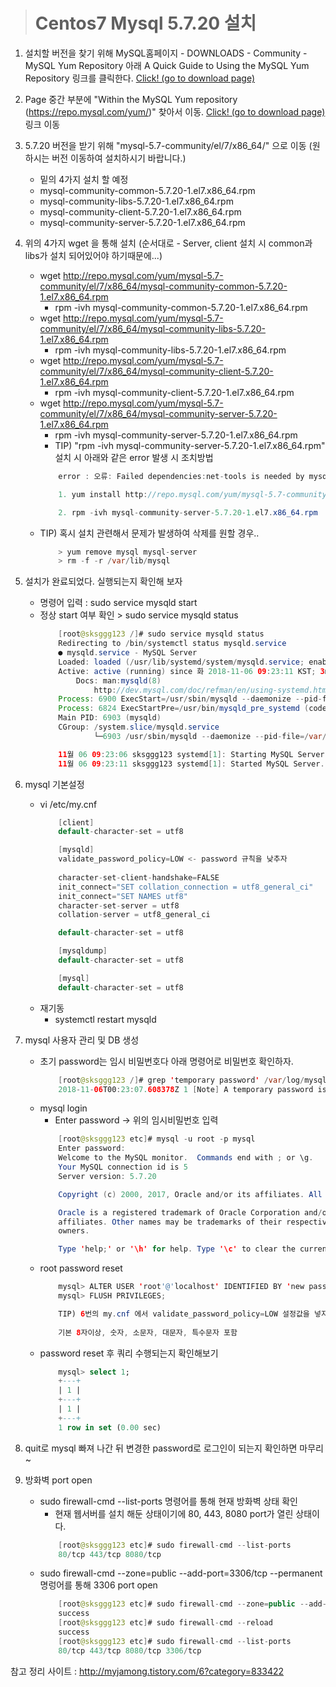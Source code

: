 ># Centos7 Mysql 5.7.20 설치
1. 설치할 버전을 찾기 위해 MySQL홈페이지 - DOWNLOADS - Community - MySQL Yum Repository 아래 A Quick Guide to Using the MySQL Yum Repository 링크를 클릭한다. [Click! (go to download page)](https://dev.mysql.com/doc/mysql-yum-repo-quick-guide/en/)

2. Page 중간 부분에 "Within the MySQL Yum repository (https://repo.mysql.com/yum/)" 찾아서 이동. [Click! (go to download page)](https://repo.mysql.com/yum/) 링크 이동

3. 5.7.20 버전을 받기 위해 "mysql-5.7-community/el/7/x86_64/" 으로 이동 (원하시는 버전 이동하여 설치하시기 바랍니다.)
    * 밑의 4가지 설치 할 예정
    * mysql-community-common-5.7.20-1.el7.x86_64.rpm
    * mysql-community-libs-5.7.20-1.el7.x86_64.rpm
    * mysql-community-client-5.7.20-1.el7.x86_64.rpm
    * mysql-community-server-5.7.20-1.el7.x86_64.rpm

4. 위의 4가지 wget 을 통해 설치 (순서대로 - Server, client 설치 시 common과 libs가 설치 되어있어야 하기때문에...)
    * wget http://repo.mysql.com/yum/mysql-5.7-community/el/7/x86_64/mysql-community-common-5.7.20-1.el7.x86_64.rpm
        * rpm -ivh mysql-community-common-5.7.20-1.el7.x86_64.rpm
    * wget http://repo.mysql.com/yum/mysql-5.7-community/el/7/x86_64/mysql-community-libs-5.7.20-1.el7.x86_64.rpm
        * rpm -ivh mysql-community-libs-5.7.20-1.el7.x86_64.rpm
    * wget http://repo.mysql.com/yum/mysql-5.7-community/el/7/x86_64/mysql-community-client-5.7.20-1.el7.x86_64.rpm
        * rpm -ivh mysql-community-client-5.7.20-1.el7.x86_64.rpm
    * wget http://repo.mysql.com/yum/mysql-5.7-community/el/7/x86_64/mysql-community-server-5.7.20-1.el7.x86_64.rpm
        * rpm -ivh mysql-community-server-5.7.20-1.el7.x86_64.rpm
        * TIP) "rpm -ivh mysql-community-server-5.7.20-1.el7.x86_64.rpm" 설치 시 아래와 같은 error 발생 시 조치방법
        ```java
            error : 오류: Failed dependencies:net-tools is needed by mysql-community-server-5.7.20-1.el7.x86_64

            1. yum install http://repo.mysql.com/yum/mysql-5.7-community/el/7/x86_64/mysql-community-server-5.7.20-1.el7.x86_64.rpm

            2. rpm -ivh mysql-community-server-5.7.20-1.el7.x86_64.rpm
        ```
    * TIP) 혹시 설치 관련해서 문제가 발생하여 삭제를 원할 경우..
        ```java
            > yum remove mysql mysql-server
            > rm -f -r /var/lib/mysql
        ```   

5. 설치가 완료되었다. 실행되는지 확인해 보자
    *   명령어 입력 : sudo service mysqld start
    *   정상 start 여부 확인 > sudo service mysqld status
        ```java
            [root@sksggg123 /]# sudo service mysqld status
            Redirecting to /bin/systemctl status mysqld.service
            ● mysqld.service - MySQL Server
            Loaded: loaded (/usr/lib/systemd/system/mysqld.service; enabled; vendor preset: disabled)
            Active: active (running) since 화 2018-11-06 09:23:11 KST; 3min 37s ago
                Docs: man:mysqld(8)
                    http://dev.mysql.com/doc/refman/en/using-systemd.html
            Process: 6900 ExecStart=/usr/sbin/mysqld --daemonize --pid-file=/var/run/mysqld/mysqld.pid $MYSQLD_OPTS (code=exited, status=0/SUCCESS)
            Process: 6824 ExecStartPre=/usr/bin/mysqld_pre_systemd (code=exited, status=0/SUCCESS)
            Main PID: 6903 (mysqld)
            CGroup: /system.slice/mysqld.service
                    └─6903 /usr/sbin/mysqld --daemonize --pid-file=/var/run/mysqld/mysqld.pid

            11월 06 09:23:06 sksggg123 systemd[1]: Starting MySQL Server...
            11월 06 09:23:11 sksggg123 systemd[1]: Started MySQL Server.
        ```

6. mysql 기본설정
    * vi /etc/my.cnf
        ```java
            [client]
            default-character-set = utf8

            [mysqld]
            validate_password_policy=LOW <- password 규칙을 낮추자
            
            character-set-client-handshake=FALSE
            init_connect="SET collation_connection = utf8_general_ci"
            init_connect="SET NAMES utf8"
            character-set-server = utf8
            collation-server = utf8_general_ci

            default-character-set = utf8

            [mysqldump]
            default-character-set = utf8

            [mysql]
            default-character-set = utf8
        ```
    * 재기동 
        * systemctl restart mysqld

7. mysql 사용자 관리 및 DB 생성
    * 초기 password는 임시 비밀번호다 아래 명령어로 비밀번호 확인하자.
        ```java
            [root@sksggg123 /]# grep 'temporary password' /var/log/mysqld.log
            2018-11-06T00:23:07.608378Z 1 [Note] A temporary password is generated for root@localhost: *ah8l#c+ogSf
        ```
    * mysql login
        * Enter password -> 위의 임시비밀번호 입력
        ```java
            [root@sksggg123 etc]# mysql -u root -p mysql
            Enter password:
            Welcome to the MySQL monitor.  Commands end with ; or \g.
            Your MySQL connection id is 5
            Server version: 5.7.20

            Copyright (c) 2000, 2017, Oracle and/or its affiliates. All rights reserved.

            Oracle is a registered trademark of Oracle Corporation and/or its
            affiliates. Other names may be trademarks of their respective
            owners.

            Type 'help;' or '\h' for help. Type '\c' to clear the current input statement.
        ```    
    * root password reset
        ```java
            mysql> ALTER USER 'root'@'localhost' IDENTIFIED BY 'new password';
            mysql> FLUSH PRIVILEGES;
        ```
        ```java
            TIP) 6번의 my.cnf 에서 validate_password_policy=LOW 설정값을 넣지 않을 경우 default 규칙은 아래와 같다
            
            기본 8자이상, 숫자, 소문자, 대문자, 특수문자 포함
        ```
    * password reset 후 쿼리 수행되는지 확인해보기
        ```sql
            mysql> select 1;
            +---+
            | 1 |
            +---+
            | 1 |
            +---+
            1 row in set (0.00 sec)
        ```        
8. quit로 mysql 빠져 나간 뒤 변경한 password로 로그인이 되는지 확인하면 마무리~

9. 방화벽 port open
    * sudo firewall-cmd --list-ports 명령어를 통해 현재 방화벽 상태 확인
        * 현재 웹서버를 설치 해둔 상태이기에 80, 443, 8080 port가 열린 상태이다.
        ```java
            [root@sksggg123 etc]# sudo firewall-cmd --list-ports
            80/tcp 443/tcp 8080/tcp
        ```
    * sudo firewall-cmd --zone=public --add-port=3306/tcp --permanent 명렁어를 통해 3306 port open    
        ```java
            [root@sksggg123 etc]# sudo firewall-cmd --zone=public --add-port=3306/tcp --permanent
            success
            [root@sksggg123 etc]# sudo firewall-cmd --reload
            success
            [root@sksggg123 etc]# sudo firewall-cmd --list-ports
            80/tcp 443/tcp 8080/tcp 3306/tcp
        ```
참고 정리 사이트 : http://myjamong.tistory.com/6?category=833422
